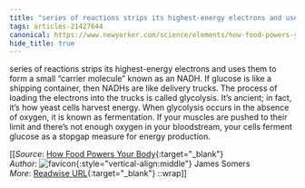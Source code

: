 ```yaml
---
title: "series of reactions strips its highest-energy electrons and uses them ..."
tags: articles-21427644
canonical: https://www.newyorker.com/science/elements/how-food-powers-your-body-metabolism-calories
hide_title: true
---
```


series of reactions strips its highest-energy electrons and uses them to form a small “carrier molecule” known as an NADH. If glucose is like a shipping container, then NADHs are like delivery trucks. The process of loading the electrons into the trucks is called glycolysis. It’s ancient; in fact, it’s how yeast cells harvest energy. When glycolysis occurs in the absence of oxygen, it is known as fermentation. If your muscles are pushed to their limit and there’s not enough oxygen in your bloodstream, your cells ferment glucose as a stopgap measure for energy production.


[[_Source_: [How Food Powers Your Body](https://www.newyorker.com/science/elements/how-food-powers-your-body-metabolism-calories){:target="_blank"}<br>
_Author_: ![favicon](https://s2.googleusercontent.com/s2/favicons?domain=www.newyorker.com){:style="vertical-align:middle"} James Somers<br>
_More_: [Readwise URL](https://readwise.io/open/425979196){:target="_blank"}
::wrap]]